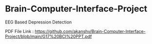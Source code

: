 # Brain-Computer-Interface-Project
EEG Based Depression Detection

PDF File Link : https://github.com/akanshv/Brain-Computer-Interface-Project/blob/main/G17%20BCI%20PPT.pdf
